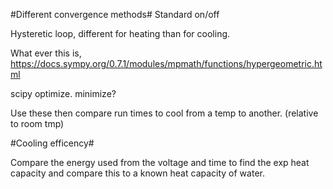 #Different convergence methods#
Standard on/off

Hysteretic loop, different for heating than for cooling.

What ever this is, https://docs.sympy.org/0.7.1/modules/mpmath/functions/hypergeometric.html

scipy optimize. minimize?

Use these then compare run times to cool from a temp to another. (relative to room tmp)

#Cooling efficency#

Compare the energy used from the voltage and time to find the exp heat capacity and compare this to a known heat capacity of water.
